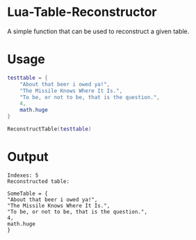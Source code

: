 # Lua-Table-Reconstructor
A simple function that can be used to reconstruct a given table.
# Usage
```lua
testtable = {
    "About that beer i owed ya!",
    "The Missile Knows Where It Is.",
    "To be, or not to be, that is the question.",
    4,
    math.huge
}

ReconstructTable(testtable)
```

# Output
```
Indexes: 5
Reconstructed table:

SomeTable = {
"About that beer i owed ya!",
"The Missile Knows Where It Is.",
"To be, or not to be, that is the question.",
4,
math.huge
}
```
